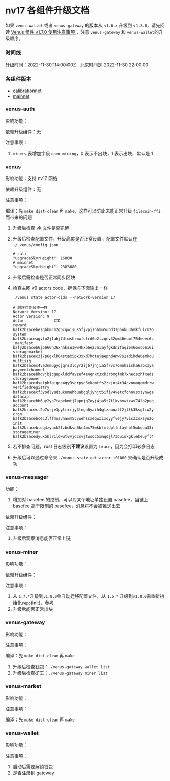 # nv17 各组件升级文档

如果 `venus-wallet` 或者 `venus-gateway` 的版本从 `v1.6.x` 升级到 `v1.8.0`，请先阅读 [Venus 组件 v1.7.0 使用注意事项 ](https://github.com/filecoin-project/venus/discussions/5265)，注意 `venus-gateway` 和 `venus-wallet`的升级顺序。

### 时间线

升级时间：2022-11-30T14:00:00Z，北京时间是 2022-11-30 22:00:00

### 各组件版本

* [calibrationnet](https://github.com/filecoin-project/venus/discussions/5386#discussioncomment-3893446)
* [mainnet](https://github.com/filecoin-project/venus/discussions/5386#discussioncomment-3893449)

### venus-auth

影响功能：

依赖升级组件：无

注意事项：

1. `miners` 表增加字段 `open_mining`，0 表示不出块，1 表示出块，默认是 1


### venus

影响功能：支持 nv17 网络

依赖升级组件：无

注意事项：

编译：先 `make dist-clean` 再 `make`，这样可以防止未能正常升级 `filecoin-ffi` 而带来的问题

1. 升级后检查 vk 文件是否完整

2. 升级后检查配置文件，升级高度是否正常设置，配置文件默认在 `~/.venus/config.json` :
    ```
    # cali
    "upgradeSkyrHeight": 16800
    # mainnet
    "upgradeSkyrHeight": 2383680
    ```

3. 升级后需检查是否正常同步区块

4. 检查主网 v9 actors code，确保与下面输出一样

    ```
    ./venus state actor-cids --network-version 17

    # 顺序可能会不一样
    Network Version: 17
    Actor Version: 9
    Actor             CID
    reward            bafk2bzacebezgbbmcm2gbcqwisus5fjvpj7hhmu5ubd37phuku3hmkfulxm2o
    system            bafk2bzaceagvlo2jtahj7dloshrmwfulrd6e2izqev32qm46eumf754weec6c
    _manifest         bafy2bzaceb6j6666h36xnhksu3ww4kxb6e25niayfgkdnifaqi6m6ooc66i6i
    storagemarket     bafk2bzacec3j7p6gklk64stax5px3xxd7hdtejaepnd4nw7s2adihde6emkcu
    multisig          bafk2bzacec4va3nmugyqjqrs3lqyr2ij67jhjia5frvx7omnh2isha6abxzya
    paymentchannel    bafk2bzacebhdvjbjcgupklddfavzef4e4gnkt3xk3rbmgfmk7xhecszhfxeds
    storagepower      bafk2bzacedsetphfajgne4qy3vdrpyd6ekcmtfs2zkjut4r34cvnuoqemdrtw
    verifiedregistry  bafk2bzacecf3yodlyudzukumehbuabgqljyhjt5ifiv4vetcfohnvsxzynwga
    datacap           bafk2bzacebb6uy2ys7tapekmtj7apnjg7oyj4ia5t7tlkvbmwtxwv74lb2pug
    account           bafk2bzacect2p7urje3pylrrrjy3tngn6yaih4gtzauuatf2jllk3ksgfiw2y
    cron              bafk2bzacebcec3lffmos3nawm5cvwehssxeqwxixoyyfvejy7viszzsxzyu26
    init              bafk2bzacebtdq4zyuxk2fzbdkva6kc4mx75mkbfmldplfntayhbl5wkqou33i
    storageminer      bafk2bzacedyux5hlrildwutvvjdcsvjtwsoc5xnqdjl73ouiukgklekeuyfl4
    ```

5. 若不排查问题，rust 日志级别**不建议**设置为 `trace`，因为会打印较多日志

6. 升级后可以通过命令来 `./venus state get-actor t01000` 来确认是否升级成功


### venus-messager

功能：

1. 增加对 basefee 的控制，可以对某个地址单独设置 basefee，当链上 basefee 高于限制的 basefee，消息将不会被推送出去

依赖升级组件：

注意事项：

1. 升级后观察消息能否正常上链


### venus-miner

影响功能：

依赖升级组件：

注意事项：

1. 从 `1.7.*`升级到`v1.8.0`会自动迁移配置文件，从 `1.6.*` 升级到`v1.8.0`需重新初始化`repo`(init)，[参考](https://github.com/filecoin-project/venus-miner/blob/master/docs/zh/CHANGELOG.md#%E6%B3%A8%E6%84%8F%E4%BA%8B%E9%A1%B9-2)
2. 升级后能否正常出块


### venus-gateway

影响功能：

注意事项：

编译：先 `make dist-clean` 再 `make`

1. 升级后检查钱包：`./venus-gateway wallet list`
2. 升级后检查矿工：`./venus-gateway miner list`


### venus-market

影响功能：

注意事项：

编译：先 `make dist-clean` 再 `make`

### venus-wallet

影响功能：

注意事项：

1. 启动后需要解锁钱包
2. 是否注册到 gateway
